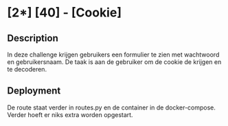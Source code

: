 # [2*] [40] - [Cookie]
## Description
In deze challenge krijgen gebruikers een formulier te zien met wachtwoord en gebruikersnaam. De taak is aan de gebruiker om de cookie de krijgen en te decoderen.
## Deployment
De route staat verder in routes.py en de container in de docker-compose. Verder hoeft er niks extra worden opgestart.